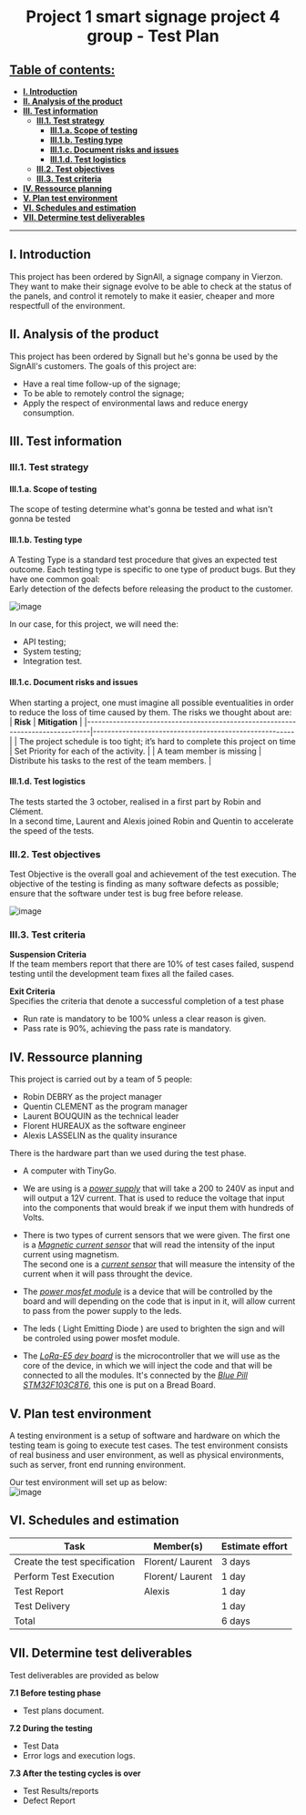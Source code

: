 <h1 style="text-align: center">Project 1 smart signage project 4 group - Test Plan</h1>

<h2 style="text-decoration: underline">Table of contents:</h2>

- [**I. Introduction**](#i-introduction)
- [**II. Analysis of the product**](#ii-analysis-of-the-product)
- [**III. Test information**](#iii-test-information)
  - [**III.1. Test strategy**](#iii1-test-strategy)
    - [**III.1.a. Scope of testing**](#iii1a-scope-of-testing)
    - [**III.1.b. Testing type**](#iii1b-testing-type)
    - [**III.1.c. Document risks and issues**](#iii1c-document-risks-and-issues)
    - [**III.1.d. Test logistics**](#iii1d-test-logistics)
  - [**III.2. Test objectives**](#iii2-test-objectives)
  - [**III.3. Test criteria**](#iii3-test-criteria)
- [**IV. Ressource planning**](#iv-ressource-planning)
- [**V. Plan test environment**](#v-plan-test-environment)
- [**VI. Schedules and estimation**](#vi-schedules-and-estimation)
- [**VII. Determine test deliverables**](#vii-determine-test-deliverables)
  
---  

## **I. Introduction**

This project has been ordered by SignAll, a signage company in Vierzon. <br>
They want to make their signage evolve to be able to check at the status of the panels, and control it remotely to make it easier, cheaper and more respectfull of the environment.

## **II. Analysis of the product**
This project has been ordered by Signall but he's gonna be used by the SignAll's customers. 
The goals of this project are: 
- Have a real time follow-up of the signage; 
- To be able to remotely control the signage;
- Apply the respect of environmental laws and reduce energy consumption. 

## **III. Test information**
### **III.1. Test strategy**
#### **III.1.a. Scope of testing**
The scope of testing determine what's gonna be tested and what isn't gonna be tested

#### **III.1.b. Testing type**
A Testing Type is a standard test procedure that gives an expected test outcome.
Each testing type is specific to one type of product bugs. But they have one common goal: <br>
Early detection of the defects before releasing the product to the customer.

![image](https://www.guru99.com/images/TestManagement/testmanagement_article_2_4_7.png)

In our case, for this project, we will need the:
- API testing;
- System testing;
- Integration test.

#### **III.1.c. Document risks and issues**
When starting a project, one must imagine all possible eventualities in order to reduce the loss of time caused by them. The risks we thought about are:
| **Risk**                                                                      | **Mitigation**                                        |
|-------------------------------------------------------------------------------|-------------------------------------------------------|
| The project schedule is too tight; it’s hard to complete this project on time | Set Priority for each of the activity.      |
| A team member is missing                                                      | Distribute his tasks to the rest of the team members. |


#### **III.1.d. Test logistics**
The tests started the 3 october, realised in a first part by Robin and Clément. <br>
In a second time, Laurent and Alexis joined Robin and Quentin to accelerate the speed of the tests. <br>

### **III.2. Test objectives**
Test Objective is the overall goal and achievement of the test execution. The objective of the testing is finding as many software defects as possible; ensure that the software under test is bug free before release.

![image](https://cdn.discordapp.com/attachments/450761035016699906/1031832888460709948/unknown.png)

### **III.3. Test criteria**
**Suspension Criteria** <br>
If the team members report that there are 10% of test cases failed, suspend testing until the
development team fixes all the failed cases.

**Exit Criteria** <br>
Specifies the criteria that denote a successful completion of a test phase
- Run rate is mandatory to be 100% unless a clear reason is given.
- Pass rate is 90%, achieving the pass rate is mandatory.

## **IV. Ressource planning**
This project is carried out by a team of 5 people: <br>
* Robin DEBRY as the project manager
* Quentin CLEMENT as the program manager
* Laurent BOUQUIN as the technical leader
* Florent HUREAUX as the software engineer
* Alexis LASSELIN as the quality insurance

There is the hardware part than we used during the test phase.<br>
* A computer with TinyGo.
* We are using is a [*power supply*](https://glpower.eu/en/product/gpv-18/) that will take a 200 to 240V as input and will output a 12V current. That is used to reduce the voltage that input into the components that would break if we input them with hundreds of Volts.

* There is two types of current sensors that we were given. The first one is a [*Magnetic current sensor*](https://electropeak.com/learn/interfacing-zmct103c-5a-ac-current-transformer-module-with-arduino/) that will read the intensity of the input current using magnetism.<br>
The second one is a [*current sensor*](https://www.elecrow.com/acs712-current-sensor-30a-p-710.html) that will measure the intensity of the current when it will pass throught the device.

* The [*power mosfet module*](https://www.robotics.org.za/XY-MOS) is a device that will be controlled by the board and will depending on the code that is input in it, will allow current to pass from the power supply to the leds.
* The leds ( Light Emitting Diode ) are used to brighten the sign and will be controled using power mosfet module.

* The [*LoRa-E5 dev board*](https://www.mouser.fr/new/seeed-studio/seeed-lora-e5-development-kit/) is the microcontroller that we will use as the core of the device, in which we will inject the code and that will be connected to all the modules. It's connected by the [*Blue Pill STM32F103C8T6*](https://rees52.com/other-devlopment-boards/2581-stm32f103c8t6-arm-stm32-minimum-system-development-board-module-for-arduino-na266), this one is put on a Bread Board.

## **V. Plan test environment**
A testing environment is a setup of software and hardware on which the testing team is going to execute test cases. The test environment consists of real business and user environment, as well as physical environments, such as server, front end running environment.

Our test environment will set up as below: <br>
![image](https://cdn.discordapp.com/attachments/450761035016699906/1032276387949727784/Diagram.drawio_2.png)


## **VI. Schedules and estimation**
| **Task**                      | **Member(s)**  | **Estimate effort** |
|-------------------------------|----------------|---------------------|
| Create the test specification |Florent/ Laurent|       3 days        |
| Perform Test Execution        |Florent/ Laurent|       1 day         |
| Test Report                   |     Alexis     |        1 day        |
| Test Delivery                 |                |       1 day         |
| Total                         |                |       6 days        |

## **VII. Determine test deliverables**
Test deliverables are provided as below

**7.1 Before testing phase**
- Test plans document.
  
**7.2 During the testing**
- Test Data
- Error logs and execution logs.

**7.3 After the testing cycles is over**
- Test Results/reports
- Defect Report